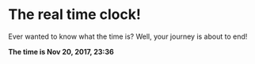 # The real time clock!

Ever wanted to know what the time is? Well, your journey is about to end!

**The time is Nov 20, 2017, 23:36**